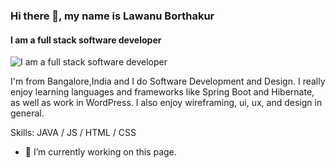 

<!--
**lawanuborthakur/lawanuborthakur** is a ✨ _special_ ✨ repository because its `README.md` (this file) appears on your GitHub profile.

Here are some ideas to get you started:

- 🔭 I’m currently working on ...
- 🌱 I’m currently learning ...
- 👯 I’m looking to collaborate on ...
- 🤔 I’m looking for help with ...
- 💬 Ask me about ...
- 📫 How to reach me: ...
- 😄 Pronouns: ...
- ⚡ Fun fact: ...
-->
### Hi there 👋, my name is Lawanu Borthakur
#### I am a full stack software developer
![I am a full stack software developer](https://arturssmirnovs.github.io/github-profile-readme-generator/images/banner.png)

I'm from Bangalore,India and I do Software Development and Design. I really enjoy learning languages and frameworks like Spring Boot and Hibernate, as well as work in WordPress. I also enjoy wireframing, ui, ux, and design in general.

Skills: JAVA  / JS / HTML / CSS

- 🔭 I’m currently working on this page. 




